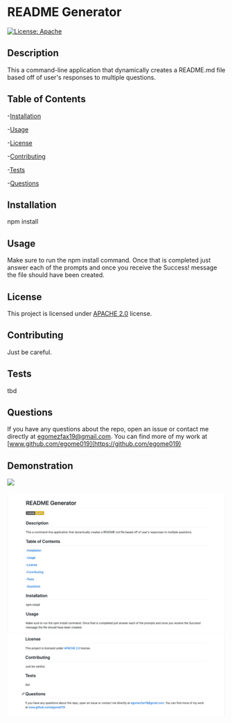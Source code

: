 # README Generator

  [![License: Apache](https://img.shields.io/badge/License-Apache-yellow.svg)](https://opensource.org/licenses/Apache-2.0)

  ## Description

  This a command-line application that dynamically creates a README.md file based off of user's responses to multiple questions.

  ## Table of Contents

  -[Installation](#installation)

  -[Usage](#Usage)

  -[License](#license)

  -[Contributing](#contributing)

  -[Tests](#tests)

  -[Questions](#questions)

  ## Installation

  npm install

  ## Usage

  Make sure to run the npm install command. Once that is completed just answer each of the prompts and once you receive the Success! message the file should have been created.

  ## License

  This project is licensed under [APACHE 2.0](https://opensource.org/licenses/Apache-2.0) license.

  ## Contributing

  Just be careful.

  ## Tests

  tbd

  ## Questions

  If you have any questions about the repo, open an issue or contact me directly at egomezfax19@gmail.com. You can find more of my work at [www.github.com/egome019](https://github.com/egome019)
  
  ## Demonstration
  
  ![](assets/READMEvid.gif)
  
  ![](assets/readme1.png)
  ![](assets/readme2.png)

  

